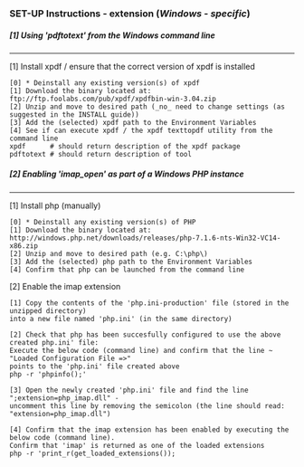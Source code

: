 ### SET-UP Instructions - extension (_Windows - specific_)

##### [1] Using 'pdftotext' from the Windows command line
---------------------------

[1] Install xpdf / ensure that the correct version of xpdf is installed
````
[0] * Deinstall any existing version(s) of xpdf
[1] Download the binary located at: ftp://ftp.foolabs.com/pub/xpdf/xpdfbin-win-3.04.zip
[2] Unzip and move to desired path (_no_ need to change settings (as suggested in the INSTALL guide))
[3] Add the (selected) xpdf path to the Environment Variables
[4] See if can execute xpdf / the xpdf texttopdf utility from the command line
xpdf 	  # should return description of the xpdf package
pdftotext # should return description of tool
````

##### [2] Enabling 'imap_open' as part of a Windows PHP instance
---------------------------
[1] Install php (manually)
````
[0] * Deinstall any existing version(s) of PHP
[1] Download the binary located at: http://windows.php.net/downloads/releases/php-7.1.6-nts-Win32-VC14-x86.zip
[2] Unzip and move to desired path (e.g. C:\php\)
[3] Add the (selected) php path to the Environment Variables
[4] Confirm that php can be launched from the command line
````

[2] Enable the imap extension
````
[1] Copy the contents of the 'php.ini-production' file (stored in the unzipped directory) 
into a new file named 'php.ini' (in the same directory)

[2] Check that php has been succesfully configured to use the above created php.ini' file: 
Execute the below code (command line) and confirm that the line ~ "Loaded Configuration File =>" 
points to the 'php.ini' file created above
php -r 'phpinfo();'

[3] Open the newly created 'php.ini' file and find the line ";extension=php_imap.dll" - 
uncomment this line by removing the semicolon (the line should read: "extension=php_imap.dll")

[4] Confirm that the imap extension has been enabled by executing the below code (command line). 
Confirm that 'imap' is returned as one of the loaded extensions
php -r 'print_r(get_loaded_extensions());
````